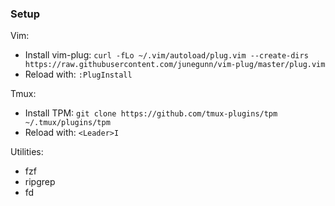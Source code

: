 ### Setup

Vim:
- Install vim-plug: `curl -fLo ~/.vim/autoload/plug.vim --create-dirs https://raw.githubusercontent.com/junegunn/vim-plug/master/plug.vim`
- Reload with: `:PlugInstall`

Tmux:
- Install TPM: `git clone https://github.com/tmux-plugins/tpm ~/.tmux/plugins/tpm`
- Reload with: `<Leader>I`

Utilities:
- fzf
- ripgrep
- fd

